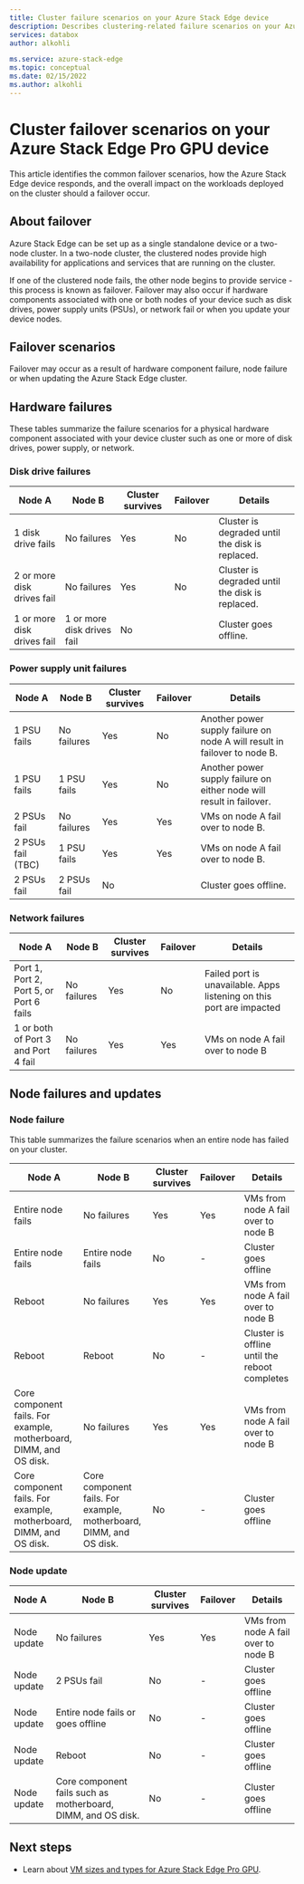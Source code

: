 ```yaml
---
title: Cluster failure scenarios on your Azure Stack Edge device
description: Describes clustering-related failure scenarios on your Azure Stack Edge device.
services: databox
author: alkohli

ms.service: azure-stack-edge
ms.topic: conceptual
ms.date: 02/15/2022
ms.author: alkohli
---
```


# Cluster failover scenarios on your Azure Stack Edge Pro GPU device

This article identifies the common failover scenarios, how the Azure Stack Edge device responds, and the overall impact on the workloads deployed on the cluster should a failover occur.

## About failover 

Azure Stack Edge can be set up as a single standalone device or a two-node cluster. In a two-node cluster, the clustered nodes provide high availability for applications and services that are running on the cluster. 

If one of the clustered node fails, the other node begins to provide service - this process is known as failover. Failover may also occur if hardware components associated with one or both nodes of your device such as disk drives, power supply units (PSUs), or network fail or when you update your device nodes.

## Failover scenarios 

Failover may occur as a result of hardware component failure, node failure or when updating the Azure Stack Edge cluster.


## Hardware failures

These tables summarize the failure scenarios for a physical hardware component associated with your device cluster such as one or more of disk drives, power supply, or network.

### Disk drive failures

| Node A                     | Node B                     | Cluster survives | Failover | Details                                         |
|----------------------------|----------------------------|------------------|----------|-------------------------------------------------|
| 1 disk drive fails         | No failures                | Yes              | No       | Cluster is degraded until the disk is replaced. |
| 2 or more disk drives fail | No failures                | Yes              | No       | Cluster is degraded until the disk is replaced. |
| 1 or more disk drives fail | 1 or more disk drives fail | No               |          | Cluster goes offline.                           |

### Power supply unit failures

| Node A            | Node B      | Cluster survives | Failover | Details                                                                   |
|-------------------|-------------|------------------|----------|---------------------------------------------------------------------------|
| 1 PSU fails       | No failures | Yes              | No       | Another power supply failure on node A will result in failover to node B. |
| 1 PSU fails       | 1 PSU fails | Yes              | No       | Another power supply failure on either node will result in failover.      |
| 2 PSUs fail       | No failures | Yes              | Yes      | VMs on node A fail over to node B.                                        |
| 2 PSUs fail (TBC) | 1 PSU fails | Yes              | Yes      | VMs on node A fail over to node B.                                        |
| 2 PSUs fail       | 2 PSUs fail | No               |          | Cluster goes offline.                                                     |

### Network failures

| Node A                                  | Node B      | Cluster survives | Failover | Details                                                              |
|-----------------------------------------|-------------|------------------|----------|----------------------------------------------------------------------|
| Port 1, Port 2, Port 5, or Port 6 fails | No failures | Yes              | No       | Failed port is unavailable. Apps listening on this port are impacted |
| 1 or both of Port 3 and Port 4 fail     | No failures | Yes              | Yes      | VMs on node A fail over to node B                                    |



## Node failures and updates



### Node failure

This table summarizes the failure scenarios when an entire node has failed on your cluster.

| Node A           | Node B           | Cluster survives | Failover | Details      |
|------------------|------------------|------------------|----------|--------------|
| Entire node fails                                                  | No failures                                                        | Yes              | Yes      | VMs from node A fail over to node B           |
| Entire node fails                                                  | Entire node fails                                                  | No               | -        | Cluster goes offline                          |
| Reboot                                                             | No failures                                                        | Yes              | Yes      | VMs from node A fail over to node B           |
| Reboot                                                             | Reboot                                                             | No               | -        | Cluster is offline until the reboot completes |
| Core component fails. For example, motherboard, DIMM, and OS disk. | No failures                                                        | Yes              | Yes      | VMs from node A fail over to node B           |
| Core component fails. For example, motherboard, DIMM, and OS disk. | Core component fails. For example, motherboard, DIMM, and OS disk. | No               | -        | Cluster goes offline                          |



### Node update

| Node A      | Node B                                                       | Cluster survives | Failover | Details                             |
|-------------|--------------------------------------------------------------|------------------|----------|-------------------------------------|
| Node update | No failures                                                  | Yes              | Yes      | VMs from node A fail over to node B |
| Node update | 2 PSUs fail                                                  | No               | -        | Cluster goes offline                |
| Node update | Entire node fails or goes offline                            | No               | -        | Cluster goes offline                |
| Node update | Reboot                                                       | No               | -        | Cluster goes offline                |
| Node update | Core component fails such as motherboard, DIMM, and OS disk. | No               | -        | Cluster goes offline                |

<!--## High availability requirements and procedures 

Review the following information carefully to ensure the high availability of your Azure Stack Edge two-node devices.

### PSUs

Azure Stack Edge devices include redundant, hot-swappable power supply units (PSUs). Each PSU has enough capacity to provide service for the entire chassis. To ensure high availability, both PSUs must be installed. Are these hot swappable?

- Connect your PSUs to different power sources to provide availability if a power source fails.
- If a PSU fails, request a replacement immediately.
- Remove a failed PSU only when you have the replacement and are ready to install it.
- Do not remove both PSUs concurrently. Removing both of the PSUs of one of the nodes will result in failover. 

### Nodes

Azure Stack Edge devices include two nodes working together as a two-node cluster. 

- For a two-node cluster to work properly, make sure that both nodes are installed at all times.
- If a node fails, request a replacement immediately.
- Remove a failed node only when you have the replacement and are ready to install it. 

### Network interfaces

Azure Stack Edge devices each have two 1 Gigabit and four 10 Gigabit Ethernet network interfaces.

- When possible, deploy network connections across different switches to ensure service availability in the event of a network device failure.
- Connect at least two data interfaces to the network from each node.
- If you have enabled the two 10 GbE interfaces, deploy those across different switches.


### SSDs 

Azure Stack Edge devices include NVMe solid state disks (SSDs) that are protected using mirrored spaces. Use of mirrored spaces ensures that the device is able to tolerate the failure of one or more SSDs.

- Make sure that all SSDs modules are installed.
- If an SSD fails, request a replacement immediately.
- If an SSD fails or requires replacement, make sure that you remove only the SSD that requires replacement.
- Do not remove more than one SSD from the system at any point in time. A failure of 2 or more disks on a node would result in failover to another node. -->

## Next steps

- Learn about [VM sizes and types for Azure Stack Edge Pro GPU](azure-stack-edge-gpu-virtual-machine-sizes.md).



